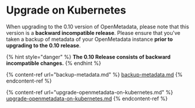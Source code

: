 # Upgrade on Kubernetes

When upgrading to the 0.10 version of OpenMetadata, please note that this version is a **backward incompatible release**. Please ensure that you've taken a backup of metadata of your OpenMetadata instance **prior to upgrading to the 0.10 release**.

{% hint style="danger" %}
**The 0.10 Release consists of backward incompatible changes.**
{% endhint %}

{% content-ref url="backup-metadata.md" %}
[backup-metadata.md](backup-metadata.md)
{% endcontent-ref %}

{% content-ref url="upgrade-openmetadata-on-kubernetes.md" %}
[upgrade-openmetadata-on-kubernetes.md](upgrade-openmetadata-on-kubernetes.md)
{% endcontent-ref %}
